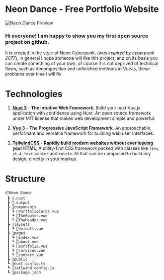# Neon Dance - Free Portfolio Website
![Neon Dance Preview](https://mir-s3-cdn-cf.behance.net/project_modules/max_1200/ac9593159959367.63aa216bf3dff.png)

### Hi everyone! I am happy to show you my first open source project on github.

It is created in the style of Neon Cyberpunk, (*was inspired by cyberpunk 2077*), in general I hope someone will like this project, and on its basis you can create something of your own, of course it is not deprived of technical flaws, such as decomposition and unfinished methods in VueJs, these problems over time I will fix.



# Technologies

 1. **[Nuxt 3](https://nuxt.com/)** - **The Intuitive Web Framework**, Build your next Vue.js application with confidence using Nuxt. An
    open source framework under MIT license that makes web development
    simple and powerful.
    
 2. [**Vue 3**](https://vuejs.org/) - **The  Progressive  JavaScript Framework**, An approachable, performant and versatile framework for building web user interfaces.
 3. **[TailwindCSS](https://tailwindcss.com/)** -  **Rapidly build modern websites without ever leaving your HTML**, A utility-first CSS framework packed with classes like  `flex`,  `pt-4`,  `text-center`  and  `rotate-90`  that can be composed to build any design, directly in your markup.



# Structure

```
📦Neon Dance
 ┣ 📂.nuxt
 ┣ 📂.output
 ┣ 📂components
 ┃ ┗ 📜PortfolioCards.vue
 ┃ ┗ 📜TheFooter.vue
 ┃ ┗ 📜TheHeader.vue
 ┣ 📂layouts
 ┃ ┗ 📜default.vue
 ┣ 📂pages
 ┃ ┗ 📜index.vue
 ┃ ┗ 📜about.vue
 ┃ ┗ 📜portfolio.vue
 ┃ ┗ 📜services.vue
 ┃ ┗ 📜contact.vue
 ┣ 📂public
 ┗ 📜nuxt.config.ts
 ┗ 📜tailwind.config.js
 ┗ 📜package.json
